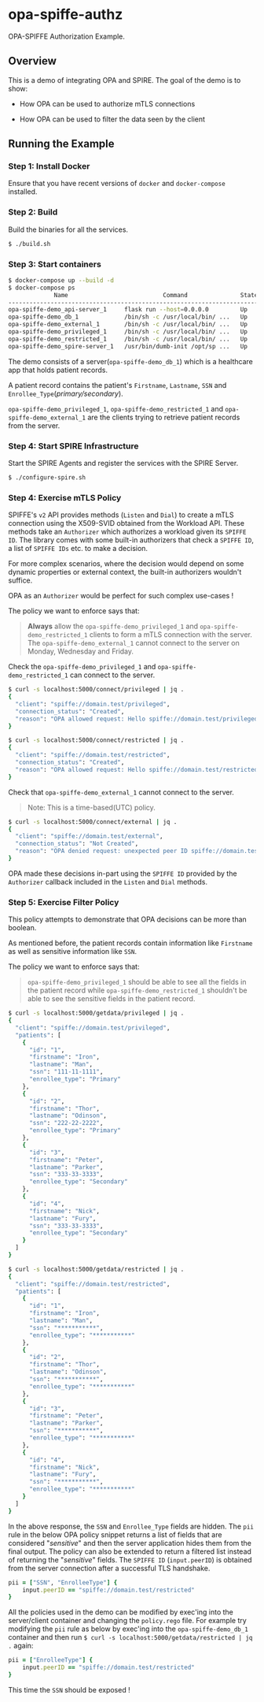 # opa-spiffe-authz

OPA-SPIFFE Authorization Example.

## Overview

This is a demo of integrating OPA and SPIRE. The goal of the demo is to show:

- How OPA can be used to authorize mTLS connections

- How OPA can be used to filter the data seen by the client

## Running the Example

### Step 1: Install Docker

Ensure that you have recent versions of `docker` and `docker-compose` installed.

### Step 2: Build

Build the binaries for all the services.

```bash
$ ./build.sh
```

### Step 3: Start containers

```bash
$ docker-compose up --build -d
$ docker-compose ps
             Name                           Command               State           Ports
------------------------------------------------------------------------------------------------
opa-spiffe-demo_api-server_1     flask run --host=0.0.0.0         Up      0.0.0.0:5000->5000/tcp
opa-spiffe-demo_db_1             /bin/sh -c /usr/local/bin/ ...   Up      10000/tcp
opa-spiffe-demo_external_1       /bin/sh -c /usr/local/bin/ ...   Up      10000/tcp
opa-spiffe-demo_privileged_1     /bin/sh -c /usr/local/bin/ ...   Up      10000/tcp
opa-spiffe-demo_restricted_1     /bin/sh -c /usr/local/bin/ ...   Up      10000/tcp
opa-spiffe-demo_spire-server_1   /usr/bin/dumb-init /opt/sp ...   Up
```

The demo consists of a server(`opa-spiffe-demo_db_1`) which is a healthcare app that holds patient records.

A patient record contains the patient's `Firstname`, `Lastname`, `SSN` and `Enrollee_Type`(*primary/secondary*).

`opa-spiffe-demo_privileged_1`, `opa-spiffe-demo_restricted_1`
and `opa-spiffe-demo_external_1` are the clients trying to retrieve patient records from the server.

### Step 4: Start SPIRE Infrastructure

Start the SPIRE Agents and register the services with the SPIRE Server.

```bash
$ ./configure-spire.sh
```

### Step 4: Exercise mTLS Policy

SPIFFE's `v2` API provides methods (`Listen` and `Dial`) to create a mTLS connection using the X509-SVID obtained from the Workload API. These methods take an `Authorizer` which authorizes a workload given its `SPIFFE ID`. The library comes with some built-in authorizers that check a `SPIFFE ID`, a list of `SPIFFE IDs` etc. to make a decision.

For more complex scenarios, where the decision would depend on some dynamic properties or external context, the built-in authorizers wouldn't suffice.

OPA as an `Authorizer` would be perfect for such complex use-cases !

The policy we want to enforce says that:

> **Always** allow the `opa-spiffe-demo_privileged_1` and `opa-spiffe-demo_restricted_1` clients to form a mTLS
> connection with the server. The `opa-spiffe-demo_external_1` cannot connect to the server on Monday, Wednesday and Friday.

Check the `opa-spiffe-demo_privileged_1` and `opa-spiffe-demo_restricted_1` can connect to the server.

```bash
$ curl -s localhost:5000/connect/privileged | jq .
{
  "client": "spiffe://domain.test/privileged",
  "connection_status": "Created",
  "reason": "OPA allowed request: Hello spiffe://domain.test/privileged"
}

$ curl -s localhost:5000/connect/restricted | jq .
{
  "client": "spiffe://domain.test/restricted",
  "connection_status": "Created",
  "reason": "OPA allowed request: Hello spiffe://domain.test/restricted"
}
```

Check that `opa-spiffe-demo_external_1` cannot connect to the server.

> Note: This is a time-based(UTC) policy.

```bash
$ curl -s localhost:5000/connect/external | jq .
{
  "client": "spiffe://domain.test/external",
  "connection_status": "Not Created",
  "reason": "OPA denied request: unexpected peer ID spiffe://domain.test/external"
}
```

OPA made these decisions in-part using the `SPIFFE ID` provided by the `Authorizer` callback included in the `Listen` and `Dial` methods.

### Step 5: Exercise Filter Policy

This policy attempts to demonstrate that OPA decisions can be more than boolean.

As mentioned before, the patient records contain information like `Firstname` as well as sensitive information like `SSN`.

The policy we want to enforce says that:

> `opa-spiffe-demo_privileged_1` should be able to see all the fields in the patient record while
> `opa-spiffe-demo_restricted_1` shouldn't be able to see the sensitive fields in the patient record.

```bash
$ curl -s localhost:5000/getdata/privileged | jq .
{
  "client": "spiffe://domain.test/privileged",
  "patients": [
    {
      "id": "1",
      "firstname": "Iron",
      "lastname": "Man",
      "ssn": "111-11-1111",
      "enrollee_type": "Primary"
    },
    {
      "id": "2",
      "firstname": "Thor",
      "lastname": "Odinson",
      "ssn": "222-22-2222",
      "enrollee_type": "Primary"
    },
    {
      "id": "3",
      "firstname": "Peter",
      "lastname": "Parker",
      "ssn": "333-33-3333",
      "enrollee_type": "Secondary"
    },
    {
      "id": "4",
      "firstname": "Nick",
      "lastname": "Fury",
      "ssn": "333-33-3333",
      "enrollee_type": "Secondary"
    }
  ]
}
```

```bash
$ curl -s localhost:5000/getdata/restricted | jq .
{
  "client": "spiffe://domain.test/restricted",
  "patients": [
    {
      "id": "1",
      "firstname": "Iron",
      "lastname": "Man",
      "ssn": "***********",
      "enrollee_type": "***********"
    },
    {
      "id": "2",
      "firstname": "Thor",
      "lastname": "Odinson",
      "ssn": "***********",
      "enrollee_type": "***********"
    },
    {
      "id": "3",
      "firstname": "Peter",
      "lastname": "Parker",
      "ssn": "***********",
      "enrollee_type": "***********"
    },
    {
      "id": "4",
      "firstname": "Nick",
      "lastname": "Fury",
      "ssn": "***********",
      "enrollee_type": "***********"
    }
  ]
}
```

In the above response, the `SSN` and `Enrollee_Type` fields are hidden. The `pii` rule in the below
OPA policy snippet returns a list of fields that are considered "*sensitive*" and then the server application hides them
from the final output. The policy can also be extended to return a filtered list instead of returning the "*sensitive*"
fields. The `SPIFFE ID` (`input.peerID`) is obtained from the server connection after a successful TLS handshake.

```ruby
pii = ["SSN", "EnrolleeType"] {
    input.peerID == "spiffe://domain.test/restricted"
}
```

All the policies used in the demo can be modified by exec'ing into the server/client container and changing
the `policy.rego` file. For example try modifying the `pii` rule as below by exec'ing into the `opa-spiffe-demo_db_1`
container and then run ```$ curl -s localhost:5000/getdata/restricted | jq .``` again:

```ruby
pii = ["EnrolleeType"] {
    input.peerID == "spiffe://domain.test/restricted"
}
```

This time the `SSN` should be exposed !
